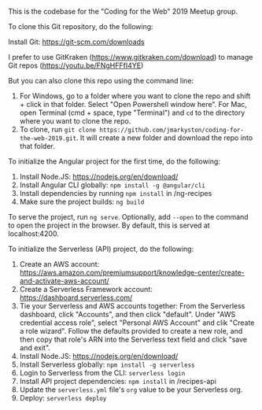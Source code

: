 This is the codebase for the "Coding for the Web" 2019 Meetup group.

To clone this Git repository, do the following:

Install Git: https://git-scm.com/downloads

I prefer to use GitKraken (https://www.gitkraken.com/download) to manage Git repos (https://youtu.be/FNgHFFfI4YE)

But you can also clone this repo using the command line:

1. For Windows, go to a folder where you want to clone the repo and shift + click in that folder. Select "Open Powershell window here". For Mac, open Terminal (cmd + space, type "Terminal") and `cd` to the directory where you want to clone the repo.
2. To clone, run `git clone https://github.com/jmarkyston/coding-for-the-web-2019.git`. It will create a new folder and download the repo into that folder.

To initialize the Angular project for the first time, do the following:

1. Install Node.JS: https://nodejs.org/en/download/
2. Install Angular CLI globally: `npm install -g @angular/cli`
3. Install dependencies by running `npm install` in /ng-recipes
4. Make sure the project builds: `ng build`

To serve the project, run `ng serve`. Optionally, add `--open` to the command to open the project in the browser. By default, this is served at localhost:4200.

To initialize the Serverless (API) project, do the following:

1. Create an AWS account: https://aws.amazon.com/premiumsupport/knowledge-center/create-and-activate-aws-account/
2. Create a Serverless Framework account: https://dashboard.serverless.com/
3. Tie your Serverless and AWS accounts together: From the Serverless dashboard, click "Accounts", and then click "default". Under "AWS credential access role", select "Personal AWS Account" and clik "Create a role wizard". Follow the defaults provided to create a new role, and then copy that role's ARN into the Serverless text field and click "save and exit".
4. Install Node.JS: https://nodejs.org/en/download/
5. Install Serverless globally: `npm install -g serverless`
6. Login to Serverless from the CLI: `serverless login`
7. Install API project dependencies: `npm install` in /recipes-api
8. Update the `serverless.yml` file's `org` value to be your Serverless org.
9. Deploy: `serverless deploy`